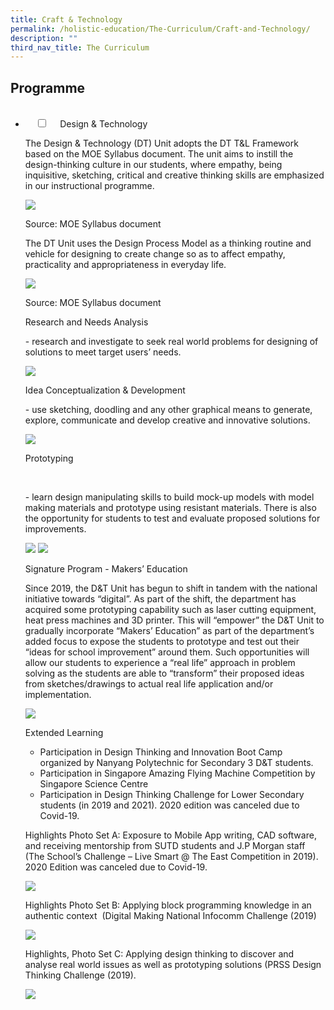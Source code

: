 ```yaml
---
title: Craft & Technology
permalink: /holistic-education/The-Curriculum/Craft-and-Technology/
description: ""
third_nav_title: The Curriculum
---
```

Programme
---------

  
<ul class="jekyllcodex_accordion">  
  <li>  
    <input type="checkbox" id="accordion1">  
    <label for="accordion1">Design & Technology </label>  
    <div>

<p>The Design & Technology (DT) Unit adopts the DT T&L Framework based on the MOE Syllabus document. The unit aims to instill the design-thinking culture in our students, where empathy, being inquisitive, sketching, critical and creative thinking skills are emphasized in our instructional programme. </p>

  

<img src="/images/Design%20Process.png">

<p>Source: MOE Syllabus document </p>

  

<p>The DT Unit uses the Design Process Model as a thinking routine and vehicle for designing to create change so as to affect empathy, practicality and appropriateness in everyday life.  </p>

  
<img src="/images/Research.png">

  

<p>Source: MOE Syllabus document  </p>

  

<p>Research and Needs Analysis </p>
<p>- research and investigate to seek real world problems for designing of solutions to meet target users’ needs.  </p>
  
<img src="/images/Area%20Survey.jpeg">

  
  

<p>Idea Conceptualization & Development</p>
<p>- use sketching, doodling and any other graphical means to generate, explore, communicate and develop creative and innovative solutions.  </p>

  
<img src="/images/ideas.jpeg">

 

<p>Prototyping</p> 
<p>- learn design manipulating skills to build mock-up models with model making materials and prototype using resistant materials. There is also the opportunity for students to test and evaluate proposed solutions for improvements.  </p>

  

<img src="/images/dnt.png">
  

<img src="/images/Room.jpeg">


<p>Signature Program - Makers’ Education</p>  
<p>Since 2019, the D&T Unit has begun to shift in tandem with the national initiative towards “digital”. As part of the shift, the department has acquired some prototyping capability such as laser cutting equipment, heat press machines and 3D printer. This will “empower” the D&T Unit to gradually incorporate “Makers’ Education” as part of the department’s added focus to expose the students to prototype and test out their “ideas for school improvement” around them. Such opportunities will allow our students to experience a “real life” approach in problem solving as the students are able to “transform” their proposed ideas from sketches/drawings to actual real life application and/or implementation.</p>


<img src="/images/classroom.jpeg">

<p>Extended Learning</p>

*   Participation in Design Thinking and Innovation Boot Camp organized by Nanyang Polytechnic for Secondary 3 D&T students.
*   Participation in Singapore Amazing Flying Machine Competition by Singapore Science Centre
*   Participation in Design Thinking Challenge for Lower Secondary students (in 2019 and 2021). 2020 edition was canceled due to Covid-19.

Highlights Photo Set A: Exposure to Mobile App writing, CAD software, and receiving mentorship from SUTD students and J.P Morgan staff (The School’s Challenge – Live Smart @ The East Competition in 2019). 2020 Edition was canceled due to Covid-19.

  

![](/images/dnt2.png)

  
Highlights Photo Set B: Applying block programming knowledge in an authentic context  (Digital Making National Infocomm Challenge (2019) 

![](/images/dnt3.png)

Highlights, Photo Set C: Applying design thinking to discover and analyse real world issues as well as prototyping solutions (PRSS Design Thinking Challenge (2019).  

  
![](/images/dnt4.png)</p>

</div>  
</li>
</ul>